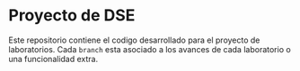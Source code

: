 # Proyecto de DSE

Este repositorio contiene el codigo desarrollado para el proyecto de laboratorios. Cada `branch` esta asociado a los avances de cada laboratorio o una funcionalidad extra.
